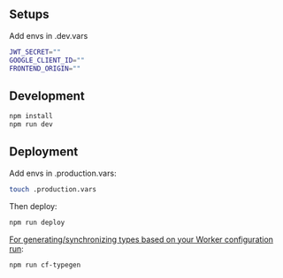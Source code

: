## Setups

Add envs in .dev.vars

```sh
JWT_SECRET=""
GOOGLE_CLIENT_ID=""
FRONTEND_ORIGIN=""
```

## Development

```txt
npm install
npm run dev
```

## Deployment

Add envs in .production.vars:

```sh
touch .production.vars
```

Then deploy:

```txt
npm run deploy
```

[For generating/synchronizing types based on your Worker configuration run](https://developers.cloudflare.com/workers/wrangler/commands/#types):

```txt
npm run cf-typegen
```

